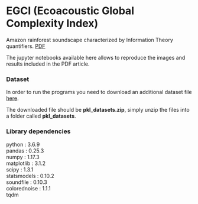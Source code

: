 # EGCI (Ecoacoustic Global Complexity Index)

Amazon rainforest soundscape characterized by Information Theory quantifiers. [PDF](https://www.biorxiv.org/content/10.1101/2020.02.09.940916v1.abstract)

The jupyter notebooks available here allows to reproduce the images and results included in the PDF article.

### Dataset

In order to run the programs you need to download an additional dataset file [here](https://drive.google.com/file/d/10_gHdk4AAmWXhjtMnGFVkA7_9oeep1Gf/view?usp=sharing).

The downloaded file should be __pkl_datasets.zip__, simply unzip the files into a folder called __pkl_datasets__. 

### Library dependencies

python           : 3.6.9 \
pandas           : 0.25.3 \
numpy            : 1.17.3 \
matplotlib       : 3.1.2 \
scipy            : 1.3.1 \
statsmodels      : 0.10.2 \
soundfile        : 0.10.3 \
colorednoise     : 1.1.1 \
tqdm
